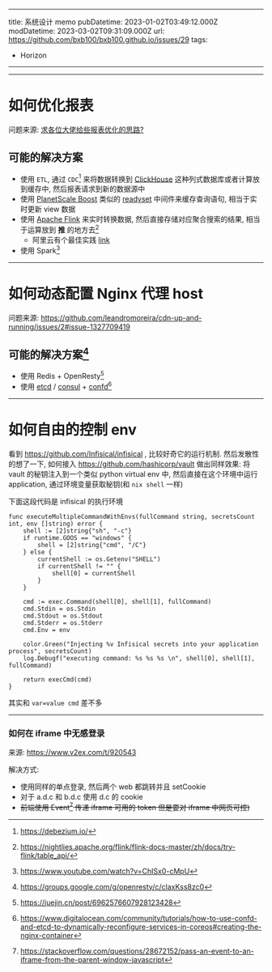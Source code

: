 
---
title: 系统设计 memo
pubDatetime: 2023-01-02T03:49:12.000Z
modDatetime: 2023-03-02T09:31:09.000Z
url: https://github.com/bxb100/bxb100.github.io/issues/29
tags:
  - Horizon

---



---

<a id='issuecomment-1368635257'></a>
# 如何优化报表

问题来源: [求各位大佬给些报表优化的思路?](https://www.v2ex.com/t/906010)

## 可能的解决方案

* 使用 `ETL`, 通过 `CDC`[^1] 来将数据转换到 [ClickHouse](https://clickhouse.com/) 这种列式数据库或者计算放到缓存中, 然后报表请求到新的数据源中
* 使用 [PlanetScale Boost](https://planetscale.com/blog/how-planetscale-boost-serves-your-sql-queries-instantly) 类似的 [readyset](https://github.com/readysettech/readyse) 中间件来缓存查询语句, 相当于实时更新 view 数据
* 使用 [Apache Flink](https://github.com/apache/flink) 来实时转换数据, 然后直接存储对应聚合搜索的结果, 相当于运算放到 **推** 的地方去[^2] 
  * 阿里云有个最佳实践 [link](https://help.aliyun.com/document_detail/446799.html)
* 使用 Spark[^3]





---

<a id='issuecomment-1368955932'></a>
# 如何动态配置 Nginx 代理 host

问题来源: https://github.com/leandromoreira/cdn-up-and-running/issues/2#issue-1327709419

## 可能的解决方案[^4]

* 使用 Redis + OpenResty[^5]
* 使用 [etcd](https://etcd.io/) / [consul](https://www.consul.io/) + [confd](https://github.com/kelseyhightower/confd)[^6]





---

<a id='issuecomment-1416924759'></a>
# 如何自由的控制 env

看到 https://github.com/Infisical/infisical , 比较好奇它的运行机制. 然后发散性的想了一下, 如何接入 https://github.com/hashicorp/vault 做出同样效果: 将 vault 的秘钥注入到一个类似 python virtual env 中, 然后直接在这个环境中运行application, 通过环境变量获取秘钥(和 `nix shell` 一样)

下面这段代码是 infisical 的执行环境

```golang
func executeMultipleCommandWithEnvs(fullCommand string, secretsCount int, env []string) error {
	shell := [2]string{"sh", "-c"}
	if runtime.GOOS == "windows" {
		shell = [2]string{"cmd", "/C"}
	} else {
		currentShell := os.Getenv("SHELL")
		if currentShell != "" {
			shell[0] = currentShell
		}
	}

	cmd := exec.Command(shell[0], shell[1], fullCommand)
	cmd.Stdin = os.Stdin
	cmd.Stdout = os.Stdout
	cmd.Stderr = os.Stderr
	cmd.Env = env

	color.Green("Injecting %v Infisical secrets into your application process", secretsCount)
	log.Debugf("executing command: %s %s %s \n", shell[0], shell[1], fullCommand)

	return execCmd(cmd)
}
```

其实和 `var=value cmd` 差不多

---

<a id='issuecomment-1451564554'></a>
### 如何在 iframe 中无感登录

来源: https://www.v2ex.com/t/920543

解决方式:
* 使用同样的单点登录, 然后两个 web 都跳转并且 setCookie
* 对于 a.d.c 和 b.d.c 使用 d.c 的 cookie
* ~~前端使用 Event[^7] 传递 iframe 可用的 token 但是要对 iframe 中网页可控)~~



[^1]: https://debezium.io/
[^2]: https://nightlies.apache.org/flink/flink-docs-master/zh/docs/try-flink/table_api/
[^3]: https://www.youtube.com/watch?v=ChISx0-cMpU
[^4]: https://groups.google.com/g/openresty/c/claxKss8zc0
[^5]: https://juejin.cn/post/6962576607928123428
[^6]: https://www.digitalocean.com/community/tutorials/how-to-use-confd-and-etcd-to-dynamically-reconfigure-services-in-coreos#creating-the-nginx-container
[^7]: https://stackoverflow.com/questions/28672152/pass-an-event-to-an-iframe-from-the-parent-window-javascript